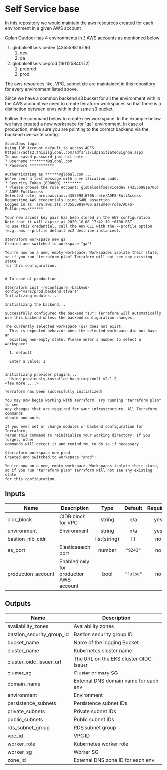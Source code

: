 # Self Service base
In this repository we would maintain the aws resources created for each environment in a given AWS account

Gplan Outdoor has 4 environments in 2 AWS accounts as mentioned below
1. globalselfservicedev (435559816706)
    1. dev
    2. qa
2. globalselfserviceprod (191125840152)
    1. preprod
    2. prod

The aws resources like, VPC, subnet etc are maintained in this repository for every environment listed above.

Since we have a common backend s3 bucket for all the environment with in the AWS account we need to create terraform workspaces so that there is a distinction between envs with in the same s3 bucket.

Follow the command below to create new workspace. In the example below we have created a new workspace for "qa" environment. In case of production, make sure you are pointing to the correct backend via the backend overwrite config

```
$saml2aws login
Using IDP Account default to access ADFS https://adfs2.thisisglobal.com/adfs/ls/IdpInitiatedSignon.aspx
To use saved password just hit enter.
? Username ********@global.com
? Password ***********

Authenticating as ******@global.com ...
We've sent a text message with a verification code.
? Security Token [000000] ********
? Please choose the role Account: globalselfservicedev (435559816706) / ADFS-FullAccess
Selected role: arn:aws:iam::435559816706:role/ADFS-FullAccess
Requesting AWS credentials using SAML assertion
Logged in as: arn:aws:sts::435559816706:assumed-role/ADFS-FullAccess/******

Your new access key pair has been stored in the AWS configuration
Note that it will expire at 2020-10-08 17:42:19 +0100 BST
To use this credential, call the AWS CLI with the --profile option (e.g. aws --profile default ec2 describe-instances).

$terraform workspace new qa
Created and switched to workspace "qa"!

You're now on a new, empty workspace. Workspaces isolate their state,
so if you run "terraform plan" Terraform will not see any existing state
for this configuration.


# In case of production 

$terraform init -reconfigure -backend-config="vars/prod.backend.tfvars"
Initializing modules...

Initializing the backend...

Successfully configured the backend "s3"! Terraform will automatically
use this backend unless the backend configuration changes.

The currently selected workspace (qa) does not exist.
  This is expected behavior when the selected workspace did not have an
  existing non-empty state. Please enter a number to select a workspace:

  1. default

  Enter a value: 1


Initializing provider plugins...
- Using previously-installed hashicorp/null v2.1.2
<few more ....>

Terraform has been successfully initialized!

You may now begin working with Terraform. Try running "terraform plan" to see
any changes that are required for your infrastructure. All Terraform commands
should now work.

If you ever set or change modules or backend configuration for Terraform,
rerun this command to reinitialize your working directory. If you forget, other
commands will detect it and remind you to do so if necessary.

$terraform workspace new prod
Created and switched to workspace "prod"!

You're now on a new, empty workspace. Workspaces isolate their state,
so if you run "terraform plan" Terraform will not see any existing state
for this configuration.
```

## Inputs

| Name | Description | Type | Default | Required |
|------|-------------|:----:|:-----:|:-----:|
| cidr\_block | CIDR block for VPC | string | n/a | yes |
| environment | Environment | string | n/a | yes |
| bastion\_nlb\_cidr |  | list(string) | `[]` | no |
| es\_port | Elasticsearch port | number | `"9243"` | no |
| production\_account | Enabled only for production AWS account | bool | `"false"` | no |

## Outputs

| Name | Description |
|------|-------------|
| availability\_zones | Availability zones |
| bastion\_security\_group\_id | Bastion security group ID |
| bucket\_name | Name of the logging Bucket |
| cluster\_name | Kubernetes cluster name |
| cluster\_oidc\_issuer\_url | The URL on the EKS cluster OIDC Issuer |
| cluster\_sg | Cluster primary SG |
| domain\_name | External DNS domain name for each env |
| environment | Environment |
| persistence\_subnets | Persistence subnet IDs |
| private\_subnets | Private subnet IDs |
| public\_subnets | Public subnet IDs |
| rds\_subnet\_group | RDS subnet group |
| vpc\_id | VPC ID |
| worker\_role | Kubernetes worker role |
| worker\_sg | Worker SG |
| zone\_id | External DNS zone ID for each env |
